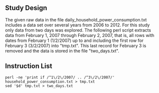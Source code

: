 ## Study Design
The given raw data in the file daily_household_power_consumption.txt includes a data set over several years from 2006 to 2012. For this study only data from two days was explored. The following perl script extracts data from February 1, 2007 through February 2, 2007, that is, all rows with dates from February 1 (1/2/2007) up to and including the first row for February 3 (3/2/2007) into "tmp.txt". This last record for February 3 is removed and the data is stored in the file "two_days.txt".

## Instruction List
    perl -ne 'print if /^1\/2\/2007/ .. /^3\/2\/2007/' household_power_consumption.txt > tmp.txt
    sed '$d' tmp.txt > two_days.txt
